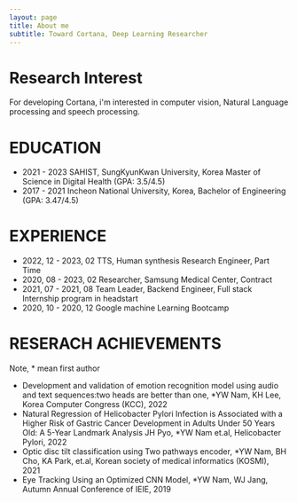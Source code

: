 ```yaml
---
layout: page
title: About me
subtitle: Toward Cortana, Deep Learning Researcher
---
```




# Research Interest

For developing Cortana, i'm interested in computer vision, Natural Language processing and speech processing.

# EDUCATION
- 2021 - 2023 SAHIST, SungKyunKwan University, Korea
Master of Science in Digital Health (GPA: 3.5/4.5)
- 2017 - 2021 Incheon National University, Korea,
Bachelor of Engineering (GPA: 3.47/4.5)

# EXPERIENCE
- 2022, 12 - 2023, 02  TTS, Human synthesis Research Engineer, Part Time
- 2020, 08 - 2023, 02  Researcher, Samsung Medical Center, Contract
- 2021, 07 - 2021, 08  Team Leader, Backend Engineer, Full stack Internship program in headstart 
- 2020, 10 - 2020, 12  Google machine Learning Bootcamp 

# RESERACH ACHIEVEMENTS

Note, * mean first author

- Development and validation of emotion recognition model using audio and text sequences:two heads are better than one, *YW Nam, KH Lee, Korea Computer Congress (KCC), 2022
- Natural Regression of Helicobacter Pylori Infection is Associated with a Higher Risk of Gastric Cancer Development in Adults Under 50 Years Old: A 5-Year Landmark Analysis JH Pyo, *YW Nam et.al, Helicobacter Pylori, 2022
- Optic disc tilt classification using Two pathways encoder, *YW Nam, BH Cho, KA Park, et.al, Korean society of medical informatics (KOSMI), 2021
- Eye Tracking Using an Optimized CNN Model, *YW Nam, WJ Jang, Autumn Annual Conference of IEIE, 2019
